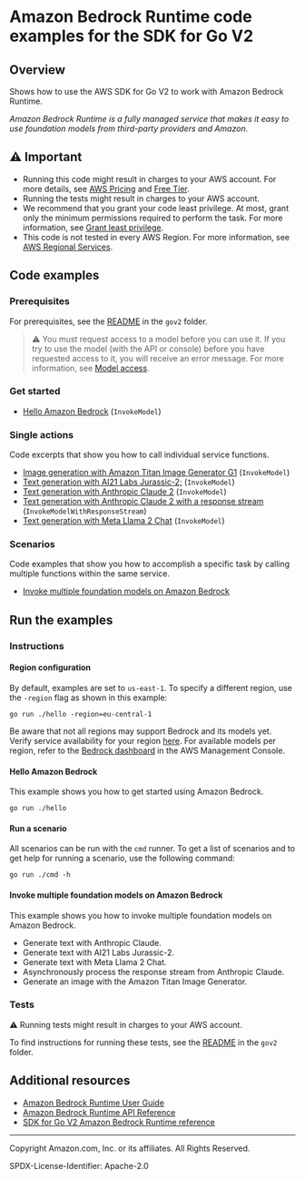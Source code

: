# Amazon Bedrock Runtime code examples for the SDK for Go V2

## Overview

Shows how to use the AWS SDK for Go V2 to work with Amazon Bedrock Runtime.

<!--custom.overview.start-->
<!--custom.overview.end-->

_Amazon Bedrock Runtime is a fully managed service that makes it easy to use foundation models from third-party providers and Amazon._

## ⚠ Important

* Running this code might result in charges to your AWS account. For more details, see [AWS Pricing](https://aws.amazon.com/pricing/) and [Free Tier](https://aws.amazon.com/free/).
* Running the tests might result in charges to your AWS account.
* We recommend that you grant your code least privilege. At most, grant only the minimum permissions required to perform the task. For more information, see [Grant least privilege](https://docs.aws.amazon.com/IAM/latest/UserGuide/best-practices.html#grant-least-privilege).
* This code is not tested in every AWS Region. For more information, see [AWS Regional Services](https://aws.amazon.com/about-aws/global-infrastructure/regional-product-services).

<!--custom.important.start-->
<!--custom.important.end-->

## Code examples

### Prerequisites

For prerequisites, see the [README](../README.md#Prerequisites) in the `gov2` folder.


<!--custom.prerequisites.start-->
> ⚠ You must request access to a model before you can use it. If you try to use the model (with the API or console) before you have requested access to it, you will receive an error message. For more information, see [Model access](https://docs.aws.amazon.com/bedrock/latest/userguide/model-access.html).
<!--custom.prerequisites.end-->

### Get started

- [Hello Amazon Bedrock](hello/hello.go#L4) (`InvokeModel`)


### Single actions

Code excerpts that show you how to call individual service functions.

- [Image generation with Amazon Titan Image Generator G1](actions/invoke_model.go#L178) (`InvokeModel`)
- [Text generation with AI21 Labs Jurassic-2;](actions/invoke_model.go#L78) (`InvokeModel`)
- [Text generation with Anthropic Claude 2](actions/invoke_model.go#L27) (`InvokeModel`)
- [Text generation with Anthropic Claude 2 with a response stream](actions/invoke_model_with_response_stream.go#L30) (`InvokeModelWithResponseStream`)
- [Text generation with Meta Llama 2 Chat](actions/invoke_model.go#L130) (`InvokeModel`)

### Scenarios

Code examples that show you how to accomplish a specific task by calling multiple
functions within the same service.

- [Invoke multiple foundation models on Amazon Bedrock](scenarios/scenario_invoke_models.go)


<!--custom.examples.start-->
<!--custom.examples.end-->

## Run the examples

### Instructions


<!--custom.instructions.start-->
#### Region configuration
By default, examples are set to `us-east-1`. To specify a different region, use the `-region` flag as shown in this example:

```
go run ./hello -region=eu-central-1
```

Be aware that not all regions may support Bedrock and its models yet. Verify service availability for your region [here](https://aws.amazon.com/about-aws/global-infrastructure/regional-product-services/). For available models per region, refer to the [Bedrock dashboard](https://console.aws.amazon.com/bedrock) in the AWS Management Console.
<!--custom.instructions.end-->

#### Hello Amazon Bedrock

This example shows you how to get started using Amazon Bedrock.

```
go run ./hello
```

#### Run a scenario

All scenarios can be run with the `cmd` runner. To get a list of scenarios
and to get help for running a scenario, use the following command:

```
go run ./cmd -h
```

#### Invoke multiple foundation models on Amazon Bedrock

This example shows you how to invoke multiple foundation models on Amazon Bedrock.

- Generate text with Anthropic Claude.
- Generate text with AI21 Labs Jurassic-2.
- Generate text with Meta Llama 2 Chat.
- Asynchronously process the response stream from Anthropic Claude.
- Generate an image with the Amazon Titan Image Generator.

<!--custom.scenario_prereqs.bedrock-runtime_Scenario_InvokeModelsInclResponseStream.start-->
<!--custom.scenario_prereqs.bedrock-runtime_Scenario_InvokeModelsInclResponseStream.end-->


<!--custom.scenarios.bedrock-runtime_Scenario_InvokeModelsInclResponseStream.start-->
<!--custom.scenarios.bedrock-runtime_Scenario_InvokeModelsInclResponseStream.end-->

### Tests

⚠ Running tests might result in charges to your AWS account.


To find instructions for running these tests, see the [README](../README.md#Tests)
in the `gov2` folder.



<!--custom.tests.start-->
<!--custom.tests.end-->

## Additional resources

- [Amazon Bedrock Runtime User Guide](https://docs.aws.amazon.com/bedrock/latest/userguide/what-is-bedrock.html)
- [Amazon Bedrock Runtime API Reference](https://docs.aws.amazon.com/bedrock/latest/APIReference/welcome.html)
- [SDK for Go V2 Amazon Bedrock Runtime reference](https://pkg.go.dev/github.com/aws/aws-sdk-go-v2/service/bedrock-runtime)

<!--custom.resources.start-->
<!--custom.resources.end-->

---

Copyright Amazon.com, Inc. or its affiliates. All Rights Reserved.

SPDX-License-Identifier: Apache-2.0